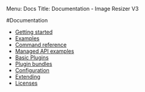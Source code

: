 Menu: Docs
Title: Documentation - Image Resizer V3

#Documentation

* [Getting started](/)
* [Examples](/docs/examples)
* [Command reference](/docs/reference)
* [Managed API examples](/docs/managed)
* [Basic Plugins](/plugins/free)
* [Plugin bundles](/plugins)
* [Configuration](/docs/configuration)
* [Extending](/docs/extending)
* [Licenses](/licenses/)